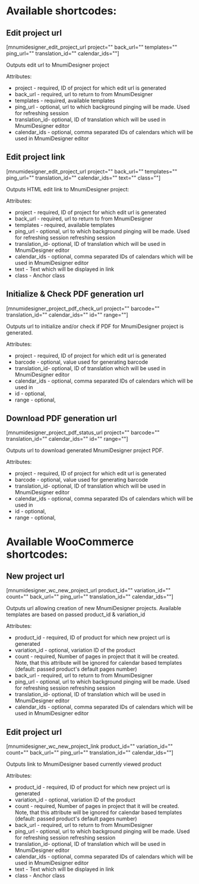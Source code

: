 Available shortcodes:
=====================

Edit project url
----------------

[mnumidesigner_edit_project_url project="" back_url="" templates="" ping_url="" translation_id="" calendar_ids=""]

Outputs edit url to MnumiDesigner project

Attributes:
* project       - required, ID of project for which edit url is generated
* back_url      - required, url to return to from MnumiDesigner
* templates     - required, available templates
* ping_url      - optional, url to which background pinging will be made.
                  Used for refreshing session
* translation_id- optional, ID of translation which will be used in
                  MnumiDesigner editor
* calendar_ids  - optional, comma separated IDs of calendars which will be used in
                  MnumiDesigner editor

Edit project link
-----------------

[mnumidesigner_edit_project_url project="" back_url="" templates="" ping_url="" translation_id="" calendar_ids="" text="" class=""]

Outputs HTML edit link to MnumiDesigner project:

Attributes:
* project       - required, ID of project for which edit url is generated
* back_url      - required, url to return to from MnumiDesigner
* templates     - required, available templates
* ping_url      - optional, url to which background pinging will be made.
                  Used for refreshing session refreshing session
* translation_id- optional, ID of translation which will be used in
                  MnumiDesigner editor
* calendar_ids  - optional, comma separated IDs of calendars which will be used in
                  MnumiDesigner editor
* text          - Text which will be displayed in link
* class         - Anchor class

Initialize & Check PDF generation url
-------------------------------------

[mnumidesigner_project_pdf_check_url project="" barcode="" translation_id="" calendar_ids="" id="" range=""]

Outputs url to initialize and/or check if PDF for MnumiDesigner project is generated.

Attributes:
* project       - required, ID of project for which edit url is generated
* barcode       - optional, value used for generating barcode
* translation_id- optional, ID of translation which will be used in
                  MnumiDesigner editor
* calendar_ids  - optional, comma separated IDs of calendars which will be used in
* id            - optional, 
* range         - optional, 

Download PDF generation url
---------------------------

[mnumidesigner_project_pdf_status_url project="" barcode="" translation_id="" calendar_ids="" id="" range=""]

Outputs url to download generated MnumiDesigner project PDF.

Attributes:
* project       - required, ID of project for which edit url is generated
* barcode       - optional, value used for generating barcode
* translation_id- optional, ID of translation which will be used in
                  MnumiDesigner editor
* calendar_ids  - optional, comma separated IDs of calendars which will be used in
* id            - optional, 
* range         - optional, 


Available WooCommerce shortcodes:
=================================

New project url
---------------

[mnumidesigner_wc_new_project_url product_id="" variation_id="" count="" back_url="" ping_url="" translation_id="" calendar_ids=""]

Outputs url allowing creation of new MnumiDesigner projects.
Available templates are based on passed product_id & variation_id

Attributes:
* product_id    - required, ID of product for which new project url is generated
* variation_id  - optional, variation ID of the product
* count         - required, Number of pages in project that it will be created.
                  Note, that this attribute will be ignored for calendar based
                  templates  (default: passed product's default pages number)
* back_url      - required, url to return to from MnumiDesigner
* ping_url      - optional, url to which background pinging will be made.
                  Used for refreshing session refreshing session
* translation_id- optional, ID of translation which will be used in
                  MnumiDesigner editor
* calendar_ids  - optional, comma separated IDs of calendars which will be used in
                  MnumiDesigner editor


Edit project url
----------------

[mnumidesigner_wc_new_project_link product_id="" variation_id="" count="" back_url="" ping_url="" translation_id="" calendar_ids=""]

Outputs link to MnumiDesigner based currently viewed product

Attributes:

* product_id    - required, ID of product for which new project url is generated
* variation_id  - optional, variation ID of the product
* count         - required, Number of pages in project that it will be created.
                  Note, that this attribute will be ignored for calendar based
                  templates  (default: passed product's default pages number)
* back_url      - required, url to return to from MnumiDesigner
* ping_url      - optional, url to which background pinging will be made.
                  Used for refreshing session refreshing session
* translation_id- optional, ID of translation which will be used in
                  MnumiDesigner editor
* calendar_ids  - optional, comma separated IDs of calendars which will be used in
                  MnumiDesigner editor
* text          - Text which will be displayed in link
* class         - Anchor class
